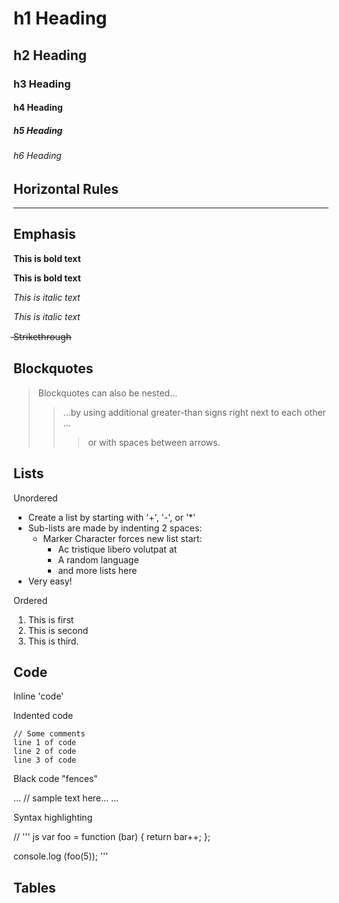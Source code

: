 # h1 Heading 
## h2 Heading
### h3 Heading
#### h4 Heading
##### h5 Heading
###### h6 Heading


## Horizontal Rules

___


## Emphasis 

**This is bold text**

__This is bold text__

*This is italic text*

_This is italic text_

 ̶St̶r̶i̶k̶e̶t̶h̶r̶o̶u̶g̶h̶


## Blockquotes


> Blockquotes can also be nested...
>> ...by using additional greater-than signs right next to each other ...
> > > or with spaces between arrows.


## Lists 

Unordered

+ Create a list by starting with '+', '-', or '*'
+ Sub-lists are made by indenting 2 spaces:
  - Marker Character forces new list start:
    * Ac tristique libero volutpat at
    + A random language
    - and more lists here
+ Very easy!

Ordered 

1. This is first
2. This is second
3. This is third.

## Code 

Inline 'code'

Indented code

    // Some comments 
    line 1 of code
    line 2 of code
    line 3 of code


Black code "fences"
   
...
   // sample text here...
...

Syntax highlighting

   // ''' js
var foo = function (bar) {
   return bar++;
};

console.log (foo(5));
'''

## Tables

